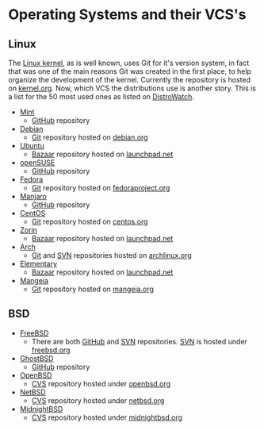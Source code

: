 # Operating Systems and their VCS's

## Linux
The [Linux kernel][kernel], as is well known, uses Git for it's version
system, in fact that was one of the main reasons Git was created in the first
place, to help organize the development of the kernel. Currently the
repository is hosted on [kernel.org][kernelgit]. Now, which VCS the
distributions use is another story. This is a list for the 50 most used ones as listed on [DistroWatch][distrowatch].

*   [Mint][mint]
    *   [GitHub][mintgit] repository
*   [Debian][debian]
    *   [Git][debiangit] repository hosted on [debian.org][debian]
*   [Ubuntu][ubuntu]
    *   [Bazaar][ubuntubazaar] repository hosted on [launchpad.net][launchpad]
*   [openSUSE][opensuse]
    *   [GitHub][opensusegit] repository
*   [Fedora][fedora]
    *   [Git][fedoragit] repository hosted on [fedoraproject.org][fedora]
*   [Manjaro][manjaro]
    *   [GitHub][manjarogit] repository
*   [CentOS][centos]
    *   [Git][centosgit] repository hosted on [centos.org][centos]
*   [Zorin][zorin]
    *   [Bazaar][zorinbazaar] repository hosted on [launchpad.net][launchpad]
*   [Arch][arch]
    *   [Git][archgit] and [SVN][archsvn] repositories hosted on
        [archlinux.org][arch]
*   [Elementary][elementary]
    *   [Bazaar][elementarybazaar] repository hosted on
        [launchpad.net][launchpad]
*   [Mangeia][mangeia]
    *   [Git][mangeiagit] repository hosted on [mangeia.org][mangeia]

## BSD
*   [FreeBSD][freebsd]
    *   There are both [GitHub][freebsdgit] and [SVN][freebsdsvn]
        repositories. [SVN][freebsdsvn] is hosted under [freebsd.org][freebsd]
*   [GhostBSD][ghostbsd]
    *   [GitHub][ghostbsdgit] repository
*   [OpenBSD][openbsd]
    *   [CVS][openbsdcvs] repository hosted under [openbsd.org][openbsd]
*   [NetBSD][netbsd]
    *   [CVS][netbsdcvs] repository hosted under [netbsd.org][netbsd]
*   [MidnightBSD][midnightbsd]
    *   [CVS][midnightbsdcvs] repository hosted under
        [midnightbsd.org][midnightbsd]


[distrowatch]: https://distrowatch.com/dwres.php?resource=popularity

[kernel]: https://www.kernel.org/
[kernelgit]: https://git.kernel.org/cgit/

[mint]: https://www.linuxmint.com/
[mintgit]: https://github.com/linuxmint
[debian]: https://www.debian.org/
[debiangit]: https://anonscm.debian.org/cgit/qa/debsources.git
[ubuntu]: https://www.ubuntu.com/
[ubuntubazaar]: https://launchpad.net/ubuntu
[opensuse]: https://www.opensuse.org/
[opensusegit]: https://github.com/openSUSE
[fedora]: https://getfedora.org/
[fedoragit]: http://pkgs.fedoraproject.org/cgit/rpms/
[manjaro]: https://manjaro.org/
[manjarogit]: https://github.com/manjaro
[centos]: https://www.centos.org/
[centosgit]: https://git.centos.org/project/rpms
[zorin]: http://zorinos.com/
[zorinbazaar]: https://launchpad.net/~zorin-os
[launchpad]: https://launchpad.net/
[arch]: https://www.archlinux.org/
[archgit]: https://git.archlinux.org/
[archsvn]: https://www.archlinux.org/svn/
[elementary]: https://elementary.io/
[elementarybazaar]: https://launchpad.net/elementary
[mangeia]: http://www.mageia.org/
[mangeiagit]: http://gitweb.mageia.org/

[freebsd]: https://www.freebsd.org/
[freebsdgit]: https://github.com/freebsd
[freebsdsvn]: https://svnweb.freebsd.org/
[ghostbsd]: http://www.ghostbsd.org/
[ghostbsdgit]: https://github.com/GhostBSD
[openbsd]: http://www.openbsd.org/
[openbsdcvs]: http://cvsweb.openbsd.org/cgi-bin/cvsweb/
[netbsd]: http://www.netbsd.org/
[netbsdcvs]: http://cvsweb.netbsd.org/bsdweb.cgi/
[midnightbsd]: http://www.midnightbsd.org/
[midnightbsdcvs]: http://www.midnightbsd.org/cgi-bin/viewvc.cgi/
